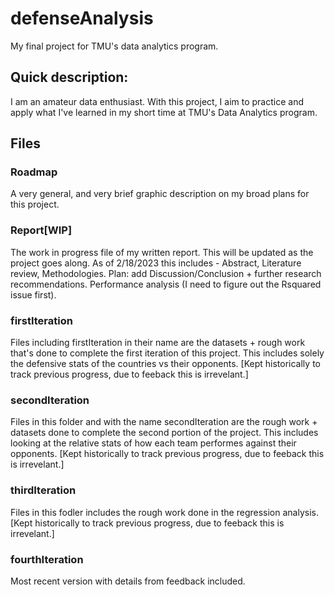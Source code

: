 # defenseAnalysis
My final project for TMU's data analytics program. 

## Quick description:
I am an amateur data enthusiast. With this project, I aim to practice and apply what I've learned in my short time at TMU's Data Analytics program.

## Files

### Roadmap
A very general, and very brief graphic description on my broad plans for this project. 

### Report[WIP]
The work in progress file of my written report. This will be updated as the project goes along.
As of 2/18/2023 this includes - Abstract, Literature review, Methodologies. 
Plan: add Discussion/Conclusion + further research recommendations. Performance analysis (I need to figure out the Rsquared issue first).

### firstIteration
Files including firstIteration in their name are the datasets + rough work that's done to complete the first iteration of this project. 
This includes solely the defensive stats of the countries vs their opponents. [Kept historically to track previous progress, due to feeback this is irrevelant.]

### secondIteration
Files in this folder and with the name secondIteration are the rough work + datasets done to complete the second portion of the project. 
This includes looking at the relative stats of how each team performes against their opponents. [Kept historically to track previous progress, due to feeback this is irrevelant.]

### thirdIteration
Files in this fodler includes the rough work done in the regression analysis.
[Kept historically to track previous progress, due to feeback this is irrevelant.]

### fourthIteration
Most recent version with details from feedback included. 
